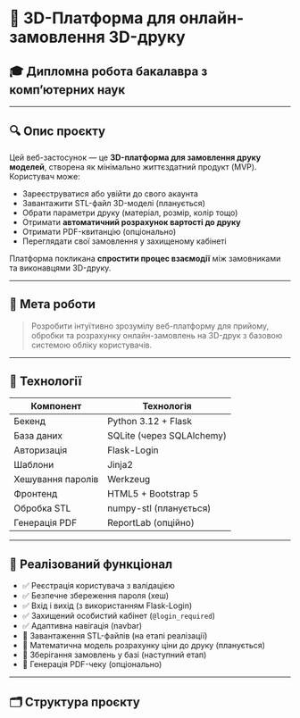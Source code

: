 # 🧠 3D-Платформа для онлайн-замовлення 3D-друку

## 🎓 Дипломна робота бакалавра з комп’ютерних наук

---

## 🔍 Опис проєкту

Цей веб-застосунок — це **3D-платформа для замовлення друку моделей**, створена як мінімально життєздатний продукт (MVP).  
Користувач може:

- Зареєструватися або увійти до свого акаунта
- Завантажити STL-файл 3D-моделі (планується)
- Обрати параметри друку (матеріал, розмір, колір тощо)
- Отримати **автоматичний розрахунок вартості до друку**
- Отримати PDF-квитанцію (опціонально)
- Переглядати свої замовлення у захищеному кабінеті

Платформа покликана **спростити процес взаємодії** між замовниками та виконавцями 3D-друку.

---

## 🎯 Мета роботи

> Розробити інтуїтивно зрозумілу веб-платформу для прийому, обробки та розрахунку онлайн-замовлень на 3D-друк з базовою системою обліку користувачів.

---

## 🧱 Технології

| Компонент           | Технологія               |
|---------------------|--------------------------|
| Бекенд              | Python 3.12 + Flask      |
| База даних          | SQLite (через SQLAlchemy)|
| Авторизація         | Flask-Login              |
| Шаблони             | Jinja2                   |
| Хешування паролів   | Werkzeug                 |
| Фронтенд            | HTML5 + Bootstrap 5      |
| Обробка STL         | numpy-stl (планується)   |
| Генерація PDF       | ReportLab (опційно)      |

---

## 🔐 Реалізований функціонал

- ✅ Реєстрація користувача з валідацією
- ✅ Безпечне збереження пароля (хеш)
- ✅ Вхід і вихід (з використанням Flask-Login)
- ✅ Захищений особистий кабінет (`@login_required`)
- ✅ Адаптивна навігація (navbar)
- 🧪 Завантаження STL-файлів (на етапі реалізації)
- 🧮 Математична модель розрахунку ціни до друку (планується)
- 📃 Зберігання замовлень у базі (наступний етап)
- 📄 Генерація PDF-чеку (опціонально)

---

## 🗂 Структура проєкту

